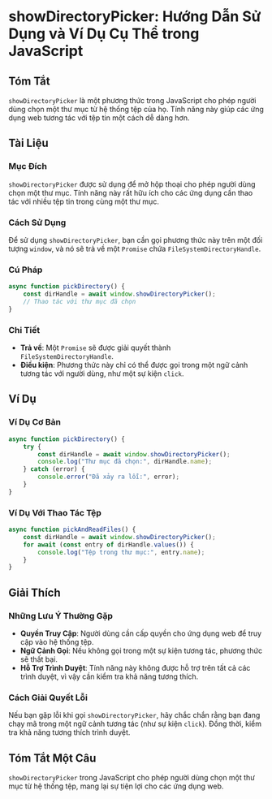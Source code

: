 <!--
Meta Description: # showDirectoryPicker: Hướng Dẫn Sử Dụng và Ví Dụ Cụ Thể trong JavaScript ## Tóm Tắt `showDirectoryPicker` là một phương thức trong JavaScript cho phé...
Meta Keywords: một, showdirectorypicker, dụng, trong, mục
-->

# showDirectoryPicker: Hướng Dẫn Sử Dụng và Ví Dụ Cụ Thể trong JavaScript

## Tóm Tắt
`showDirectoryPicker` là một phương thức trong JavaScript cho phép người dùng chọn một thư mục từ hệ thống tệp của họ. Tính năng này giúp các ứng dụng web tương tác với tệp tin một cách dễ dàng hơn.

## Tài Liệu
### Mục Đích
`showDirectoryPicker` được sử dụng để mở hộp thoại cho phép người dùng chọn một thư mục. Tính năng này rất hữu ích cho các ứng dụng cần thao tác với nhiều tệp tin trong cùng một thư mục.

### Cách Sử Dụng
Để sử dụng `showDirectoryPicker`, bạn cần gọi phương thức này trên một đối tượng `window`, và nó sẽ trả về một `Promise` chứa `FileSystemDirectoryHandle`. 

### Cú Pháp
```javascript
async function pickDirectory() {
    const dirHandle = await window.showDirectoryPicker();
    // Thao tác với thư mục đã chọn
}
```

### Chi Tiết
- **Trả về**: Một `Promise` sẽ được giải quyết thành `FileSystemDirectoryHandle`.
- **Điều kiện**: Phương thức này chỉ có thể được gọi trong một ngữ cảnh tương tác với người dùng, như một sự kiện `click`.

## Ví Dụ
### Ví Dụ Cơ Bản
```javascript
async function pickDirectory() {
    try {
        const dirHandle = await window.showDirectoryPicker();
        console.log("Thư mục đã chọn:", dirHandle.name);
    } catch (error) {
        console.error("Đã xảy ra lỗi:", error);
    }
}
```

### Ví Dụ Với Thao Tác Tệp
```javascript
async function pickAndReadFiles() {
    const dirHandle = await window.showDirectoryPicker();
    for await (const entry of dirHandle.values()) {
        console.log("Tệp trong thư mục:", entry.name);
    }
}
```

## Giải Thích
### Những Lưu Ý Thường Gặp
- **Quyền Truy Cập**: Người dùng cần cấp quyền cho ứng dụng web để truy cập vào hệ thống tệp.
- **Ngữ Cảnh Gọi**: Nếu không gọi trong một sự kiện tương tác, phương thức sẽ thất bại.
- **Hỗ Trợ Trình Duyệt**: Tính năng này không được hỗ trợ trên tất cả các trình duyệt, vì vậy cần kiểm tra khả năng tương thích.

### Cách Giải Quyết Lỗi
Nếu bạn gặp lỗi khi gọi `showDirectoryPicker`, hãy chắc chắn rằng bạn đang chạy mã trong một ngữ cảnh tương tác (như sự kiện `click`). Đồng thời, kiểm tra khả năng tương thích trình duyệt.

## Tóm Tắt Một Câu
`showDirectoryPicker` trong JavaScript cho phép người dùng chọn một thư mục từ hệ thống tệp, mang lại sự tiện lợi cho các ứng dụng web.